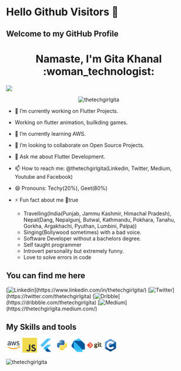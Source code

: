 # Hello Github Visitors 👋

## Welcome to my GitHub Profile


<h1 align = "center"> Namaste, I'm Gita Khanal :woman_technologist: </h1>



 <img src="https://media.giphy.com/media/l0Iy88cWKqBeBN92o/giphy.gif"  width="800"  align = 'center'> 
 
 <p align="center"> <img src="https://komarev.com/ghpvc/?username=thetechgirlgita&label=Views&color=brightgreen&style=plastic" alt="thetechgirlgita" /> </p>


- 🔭 I’m currently working on Flutter Projects.
- Working on flutter animation, builkding games.
- 🌱 I’m currently learning AWS.
- 👯 I’m looking to collaborate on Open Source Projects.
- 💬 Ask me about Flutter Development.
- 📫 How to reach me:  @thetechgirlgita(Linkedin, Twitter, Medium, Youtube and Facebook)
- 😄 Pronouns: Techy(20%), Geet(80%)



- ⚡ Fun fact about me 💯true
    - Travelling(India(Punjab, Jammu Kashmir, Himachal Pradesh), Nepal(Dang, Nepalgunj, Butwal, Kathmandu, Pokhara, Tanahu, Gorkha, Argakhachi, Pyuthan, Lumbini, Palpa))
    - Singing(Bollywood sometimes) with a bad voice.
    - Software Developer without a bachelors degree.
    - Self taught programmer
    - Introvert personality but extremely funny.
    - Love to solve errors in code
    
    
<h2> You can find me here </h2>



[![Linkedin](https://img.shields.io/badge/-LinkedIn-222222?logo=Linkedin&link=(https://www.linkedin.com/in/thetechgirlgita/))](https://www.linkedin.com/in/thetechgirlgita/)
[![Twitter](https://img.shields.io/badge/-Twitter-222222?logo=Twitter&link=(https://twitter.com/thetechgirlgita))](https://twitter.com/thetechgirlgita)
[![Dribble](https://img.shields.io/badge/-Dribbble-222222?logo=Dribbble&link=(https://dribbble.com/thetechgirlgita))](https://dribbble.com/thetechgirlgita)
[![Medium](https://img.shields.io/badge/-Medium-222222?logo=Medium&link=(https://thetechgirlgita.medium.com/))](https://thetechgirlgita.medium.com/)

<h2> My Skills and tools </h2>

<code><img height="40" src="https://raw.githubusercontent.com/github/explore/80688e429a7d4ef2fca1e82350fe8e3517d3494d/topics/aws/aws.png"></code>
<code><img height="40" src="https://raw.githubusercontent.com/github/explore/80688e429a7d4ef2fca1e82350fe8e3517d3494d/topics/javascript/javascript.png"></code>
<code><img height="40" src="https://raw.githubusercontent.com/github/explore/80688e429a7d4ef2fca1e82350fe8e3517d3494d/topics/flutter/flutter.png"></code>
<code><img height="40" src="https://raw.githubusercontent.com/github/explore/80688e429a7d4ef2fca1e82350fe8e3517d3494d/topics/python/python.png"></code>
<code><img height="40" src="https://raw.githubusercontent.com/github/explore/80688e429a7d4ef2fca1e82350fe8e3517d3494d/topics/dart/dart.png"></code>
<code><img height="40" src="https://raw.githubusercontent.com/github/explore/80688e429a7d4ef2fca1e82350fe8e3517d3494d/topics/git/git.png"></code>
<code><img height="40" src="https://raw.githubusercontent.com/github/explore/80688e429a7d4ef2fca1e82350fe8e3517d3494d/topics/c/c.png"></code>
<p><img align="left" src="https://github-readme-stats.vercel.app/api?username=thetechgirlgita&show_icons=true&locale=en" alt="thetechgirlgita" /></p>

